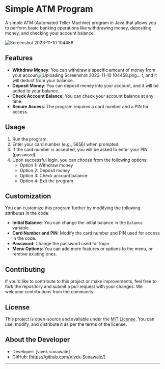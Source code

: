 # Simple ATM Program

A simple ATM (Automated Teller Machine) program in Java that allows you to perform basic banking operations like withdrawing money, depositing money, and checking your account balance.


![Screenshot 2023-11-10 104458](https://github.com/Vivek-Sonawale/ATM-Machine-Using-JAVA/assets/110754566/0c49dcb4-2fd1-47ae-872e-5657a48d9b77)


## Features

- **Withdraw Money**: You can withdraw a specific amount of money from your accoun![Uploading Screenshot 2023-11-10 104458.png…]()
t, and it will deduct from your balance.
- **Deposit Money**: You can deposit money into your account, and it will be added to your balance.
- **Check Account Balance**: You can check your account balance at any time.
- **Secure Access**: The program requires a card number and a PIN for access.

## Usage

1. Run the program.
2. Enter your card number (e.g., 5656) when prompted.
3. If the card number is accepted, you will be asked to enter your PIN (password).
4. Upon successful login, you can choose from the following options:
   - Option 1: Withdraw money
   - Option 2: Deposit money
   - Option 3: Check account balance
   - Option 4: Exit the program

## Customization

You can customize this program further by modifying the following attributes in the code:

- **Initial Balance**: You can change the initial balance in the `Balance` variable.
- **Card Number and PIN**: Modify the card number and PIN used for access in the code.
- **Password**: Change the password used for login.
- **Menu Options**: You can add more features or options to the menu, or remove existing ones.

## Contributing

If you'd like to contribute to this project or make improvements, feel free to fork the repository and submit a pull request with your changes. We welcome contributions from the community.

## License

This project is open-source and available under the [MIT License](LICENSE). You can use, modify, and distribute it as per the terms of the license.

## About the Developer

- Developer: [vivek sonawale]
- GitHub: [https://github.com/Vivek-Sonawale/]

---
